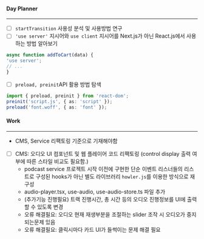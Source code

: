 
#### Day Planner
---
- [ ] `startTransition` 사용성 분석 및 사용방법 연구
- [ ] `'use server'` 지시어와 `use client` 지시어를 Next.js가 아닌 React.js에서 사용하는 방법 알아보기
```ts
async function addToCart(data) {  
'use server';  
// ...  
}
```


- [ ]  `preload, preinit`API 활용 방법 탐색
```ts
import { preload, preinit } from 'react-dom';  
preinit('script.js', { as: 'script' });  
preload('font.woff', { as: 'font' });
```


#### Work
---
- CMS, Service 리팩토링 기준으로 기재해야함

- [ ] CMS: 오디오 UI 컴포넌트 및 웹 플레이어 코드 리팩토링 (control display 출력 여부에 따른 스타일 비교도 필요함.)
	- podcast service 프로젝트 시작 이전에 구현한 단순 이벤트 리스너들의 리스트로 구성된 hooks가 아닌 별도 라이브러리 `howler.js`를 이용한 방식으로 재구성
	- audio-player.tsx, use-audio, use-audio-store.ts 파일 추가
	- (추가기능 진행필요) 트랙 진행시간, 총 시간 등의 오디오 진행정보를 UI에 출력할 수 있도록 변경
	- 오류 해결필요: 오디오 현재 재생부분을 조절하는 slider 조작 시 오디오가 중지되는문제 있음
	- 오류 해결필요: 클릭시마다 카드 UI가 들썩이는 문제 해결 필요